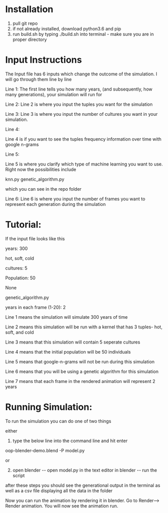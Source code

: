 # Installation

1. pull git repo
2. if not already installed, download python3.6 and pip
3. run build.sh by typing ./build.sh into terminal - make sure you are in proper directory


# Input Instructions

The Input file has 6 inputs which change the outcome of the simulation. I will go through them line by line

Line 1:
The first line tells you how many years, (and subsequently, how many generations), your simulation will run for

Line 2:
Line 2 is where you input the tuples you want for the simulation

Line 3:
Line 3 is where you input the number of cultures you want in your simulation.

Line 4:

Line 4 is if you want to see the tuples frequency information over time with google n-grams

Line 5:

Line 5 is where you clarify which type of machine learning you want to use. Right now the possibilities include

knn.py
genetic_algorithm.py

which you can see in the repo folder

Line 6:
Line 6 is where you input the number of frames you want to represent each generation during the simulation



# Tutorial:

If the input file looks like this

years: 300

hot, soft, cold

cultures: 5 

Population: 50

None

genetic_algorithm.py

years in each frame (1-20): 2

Line 1 means the simulation will simulate 300 years of time

Line 2 means this simulation will be run with a kernel that has 3 tuples- hot, soft, and cold

Line 3 means that this simulation will contain 5 seperate cultures

Line 4 means that the initial population will be 50 individuals

Line 5 means that google-n-grams will not be run during this simulation

Line 6 means that you will be using a genetic algorithm for this simulation

Line 7 means that each frame in the rendered animation will represent 2 years


# Running Simulation:
To run the simulation you can do one of two things

either
1. type the below line into the command line and hit enter

oop-blender-demo.blend -P model.py

or 

2. open blender
-- open model.py in the text editor in blender
-- run the script


after these steps you should see the generational output in the terminal as well as a csv file displaying all the data in the folder

Now you can run the animation by rendering it in blender. Go to Render--> Render animation. You will now see the animation run.

